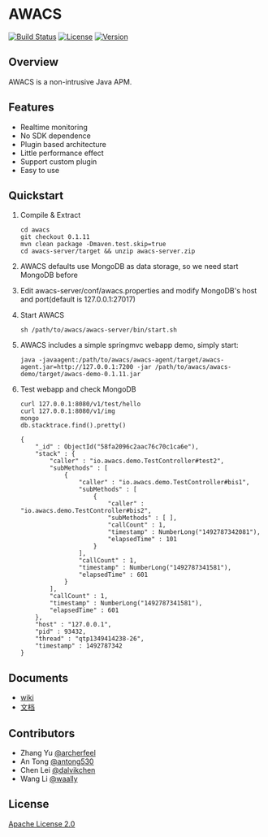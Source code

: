 
# AWACS
[![Build Status](https://travis-ci.org/Archerfeel/awacs.svg?branch=master)](https://travis-ci.org/Archerfeel/awacs)
[![License](https://img.shields.io/badge/license-APACHE2-blue.svg)](https://github.com/ArcherFeel/awacs/blob/master/LICENSE)
[![Version](https://img.shields.io/badge/AWACS-0.1.11-orange.svg)](https://github.com/ArcherFeel/awacs/tree/0.1.11)

## Overview

AWACS is a non-intrusive Java APM.

## Features

* Realtime monitoring
* No SDK dependence
* Plugin based architecture
* Little performance effect
* Support custom plugin
* Easy to use

## Quickstart

1. Compile & Extract

	```
	cd awacs
	git checkout 0.1.11
	mvn clean package -Dmaven.test.skip=true
	cd awacs-server/target && unzip awacs-server.zip
	```

2. AWACS defaults use MongoDB as data storage, so we need start MongoDB before
 
3. Edit awacs-server/conf/awacs.properties and modify MongoDB's host and port(default is 127.0.0.1:27017)

4. Start AWACS

	```
	sh /path/to/awacs/awacs-server/bin/start.sh
	```
	
5. AWACS includes a simple springmvc webapp demo, simply start:

	```
	java -javaagent:/path/to/awacs/awacs-agent/target/awacs-agent.jar=http://127.0.0.1:7200 -jar /path/to/awacs/awacs-demo/target/awacs-demo-0.1.11.jar
	```

6. Test webapp and check MongoDB 

	```
	curl 127.0.0.1:8080/v1/test/hello
	curl 127.0.0.1:8080/v1/img
	mongo
	db.stacktrace.find().pretty()
	
	{
		"_id" : ObjectId("58fa2096c2aac76c70c1ca6e"),
		"stack" : {
			"caller" : "io.awacs.demo.TestController#test2",
			"subMethods" : [
				{
					"caller" : "io.awacs.demo.TestController#bis1",
					"subMethods" : [
						{
							"caller" : "io.awacs.demo.TestController#bis2",
							"subMethods" : [ ],
							"callCount" : 1,
							"timestamp" : NumberLong("1492787342081"),
							"elapsedTime" : 101
						}
					],
					"callCount" : 1,
					"timestamp" : NumberLong("1492787341581"),
					"elapsedTime" : 601
				}
			],
			"callCount" : 1,
			"timestamp" : NumberLong("1492787341581"),
			"elapsedTime" : 601
		},
		"host" : "127.0.0.1",
		"pid" : 93432,
		"thread" : "qtp1349414238-26",
		"timestamp" : 1492787342
	}
	```



## Documents

* [wiki]()
* [文档](https://github.com/archerfeel/awacs/wiki/Home_zh_CN)

## Contributors

* Zhang Yu [@archerfeel](https://github.com/archerfeel)
* An Tong [@antong530](https://github.com/antong530)
* Chen Lei [@dalvikchen](https://github.com/dalvikchen)
* Wang Li [@waally](https://github.com/waally)

## License

[Apache License 2.0](http://www.apache.org/licenses/LICENSE-2.0)

